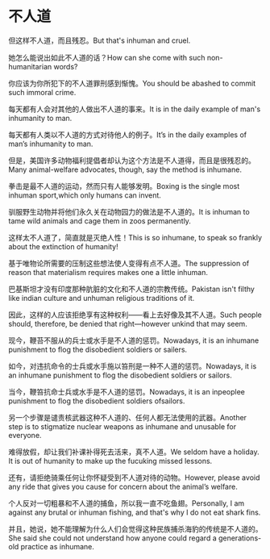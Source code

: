 # 不人道

<p><span class="chinese">但这样不人道，而且残忍。</span><span class="english">But that's inhuman and cruel.</span></p>

<p><span class="chinese">她怎么能说出如此不人道的话？</span><span class="english">How can she come with such non-humanitarian words?</span></p>

<p><span class="chinese">你应该为你所犯下的不人道罪刑感到惭愧。</span><span class="english">You should be abashed to commit such immoral crime.</span></p>

<p><span class="chinese">每天都有人会对其他的人做出不人道的事来。</span><span class="english">It is in the daily example of man's inhumanity to man.</span></p>

<p><span class="chinese">每天都有人类以不人道的方式对待他人的例子。</span><span class="english">It’s in the daily examples of man’s inhumanity to man.</span></p>

<p><span class="chinese">但是，美国许多动物福利提倡者却认为这个方法是不人道得，而且是很残忍的。</span><span class="english">Many animal-welfare advocates, though, say the method is inhumane.</span></p>

<p><span class="chinese">拳击是最不人道的运动，然而只有人能够发明。</span><span class="english">Boxing is the single most inhuman sport,which only humans can invent.</span></p>

<p><span class="chinese">驯服野生动物并将他们永久关在动物园力的做法是不人道的。</span><span class="english">It is inhuman to tame wild animals and cage them in zoos permanently.</span></p>

<p><span class="chinese">这样太不人道了，简直就是灭绝人性！</span><span class="english">This is so inhumane, to speak so frankly about the extinction of humanity!</span></p>

<p><span class="chinese">基于唯物论所需要的压制这些想法使人变得有点不人道。</span><span class="english">The suppression of reason that materialism requires makes one a little inhuman.</span></p>

<p><span class="chinese">巴基斯坦才没有印度那种肮脏的文化和不人道的宗教传统。</span><span class="english">Pakistan isn't filthy like indian culture and unhuman religious traditions of it.</span></p>

<p><span class="chinese">因此，这样的人应该拒绝享有这种权利——看上去好像及其不人道。</span><span class="english">Such people should, therefore, be denied that right—however unkind that may seem.</span></p>

<p><span class="chinese">现今，鞭苔不服从的兵士或水手是不人道的惩罚。</span><span class="english">Nowadays, it is an inhumane punishment to flog the disobedient soldiers or sailers.</span></p>

<p><span class="chinese">如今，对违抗命令的士兵或水手施以笞刑是一种不人道的惩罚。</span><span class="english">Nowadays, it is an inhumane punishment to flog the disobedient soldiers or sailors.</span></p>

<p><span class="chinese">当今，鞭笞抗命士兵或水手是不人道的惩罚。</span><span class="english">Nowadays, it is an inpeoplee punishment to flog the disobedient soldiers ofsailors.</span></p>

<p><span class="chinese">另一个步骤是谴责核武器这种不人道的、任何人都无法使用的武器。</span><span class="english">Another step is to stigmatize nuclear weapons as inhumane and unusable for everyone.</span></p>

<p><span class="chinese">难得放假，却让我们补课补得死去活来，真不人道。</span><span class="english">We seldom have a holiday. It is out of humanity to make up the fucuking missed lessons.</span></p>

<p><span class="chinese">还有，请拒绝骑乘任何让你怀疑受到不人道对待的动物。</span><span class="english">However, please avoid any ride that gives you cause for concern about the animal’s welfare.</span></p>

<p><span class="chinese">个人反对一切粗暴和不人道的捕鱼，所以我一直不吃鱼翅。</span><span class="english">Personally, I am against any brutal or inhuman fishing, and that's why I do not eat shark fins.</span></p>

<p><span class="chinese">并且，她说，她不能理解为什么人们会觉得这种民族捕杀海豹的传统是不人道的。</span><span class="english">She said she could not understand how anyone could regard a generations-old practice as inhumane.</span></p>

